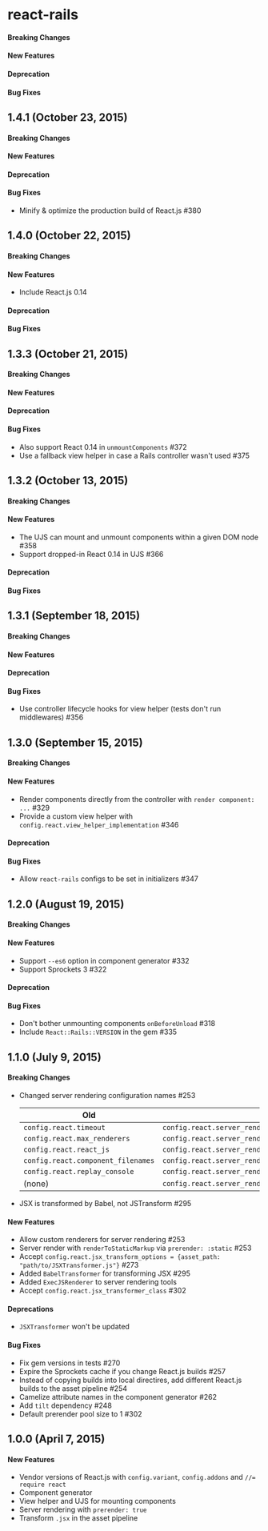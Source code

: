 # react-rails

#### Breaking Changes

#### New Features

#### Deprecation

#### Bug Fixes

## 1.4.1 (October 23, 2015)

#### Breaking Changes

#### New Features

#### Deprecation

#### Bug Fixes

- Minify & optimize the production build of React.js #380

## 1.4.0 (October 22, 2015)

#### Breaking Changes

#### New Features

- Include React.js 0.14

#### Deprecation

#### Bug Fixes

## 1.3.3 (October 21, 2015)

#### Breaking Changes

#### New Features

#### Deprecation

#### Bug Fixes

- Also support React 0.14 in `unmountComponents` #372
- Use a fallback view helper in case a Rails controller wasn't used #375

## 1.3.2 (October 13, 2015)

#### Breaking Changes

#### New Features

- The UJS can mount and unmount components within a given DOM node #358
- Support dropped-in React 0.14 in UJS #366

#### Deprecation

#### Bug Fixes

## 1.3.1 (September 18, 2015)

#### Breaking Changes

#### New Features

#### Deprecation

#### Bug Fixes

- Use controller lifecycle hooks for view helper (tests don't run middlewares) #356

## 1.3.0 (September 15, 2015)

#### Breaking Changes

#### New Features

- Render components directly from the controller with `render component: ...` #329
- Provide a custom view helper with `config.react.view_helper_implementation` #346

#### Deprecation

#### Bug Fixes

- Allow `react-rails` configs to be set in initializers #347

## 1.2.0 (August 19, 2015)

#### Breaking Changes

#### New Features

- Support `--es6` option in component generator #332
- Support Sprockets 3 #322

#### Deprecation

#### Bug Fixes

- Don't bother unmounting components `onBeforeUnload` #318
- Include `React::Rails::VERSION` in the gem #335

## 1.1.0 (July 9, 2015)

#### Breaking Changes

- Changed server rendering configuration names #253

  |  Old | New  |
  | ---- | ---- |
  | `config.react.timeout` | `config.react.server_renderer_timeout` |
  | `config.react.max_renderers` | `config.react.server_renderer_pool_size` |
  | `config.react.react_js` | `config.react.server_renderer_options[:files]` |
  | `config.react.component_filenames` | `config.react.server_renderer_options[:files]` |
  | `config.react.replay_console` | `config.react.server_renderer_options[:replay_console]` |
  | (none) | `config.react.server_renderer` |

- JSX is transformed by Babel, not JSTransform #295

#### New Features

- Allow custom renderers for server rendering #253
- Server render with `renderToStaticMarkup` via `prerender: :static` #253
- Accept `config.react.jsx_transform_options = {asset_path: "path/to/JSXTransformer.js"}` #273
- Added `BabelTransformer` for transforming JSX #295
- Added `ExecJSRenderer` to server rendering tools
- Accept `config.react.jsx_transformer_class` #302

#### Deprecations

- `JSXTransformer` won't be updated

#### Bug Fixes

- Fix gem versions in tests #270
- Expire the Sprockets cache if you change React.js builds #257
- Instead of copying builds into local directires, add different React.js builds to the asset pipeline #254
- Camelize attribute names in the component generator #262
- Add `tilt` dependency #248
- Default prerender pool size to 1 #302


## 1.0.0 (April 7, 2015)

#### New Features

- Vendor versions of React.js with `config.variant`, `config.addons` and `//= require react`
- Component generator
- View helper and UJS for mounting components
- Server rendering with `prerender: true`
- Transform `.jsx` in the asset pipeline

